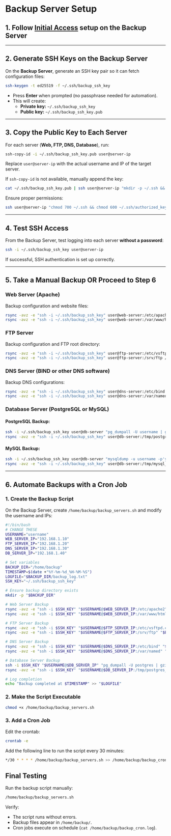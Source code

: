 # Backup Server Setup
## 1. Follow [Initial Access](https://github.com/NJITICC/NCAE_CyberGames_Prep/blob/main/docs/initial-access.md) setup on the Backup Server

---

## 2. Generate SSH Keys on the Backup Server
On the **Backup Server**, generate an SSH key pair so it can fetch configuration files:

```bash
ssh-keygen -t ed25519 -f ~/.ssh/backup_ssh_key
```
- Press **Enter** when prompted (no passphrase needed for automation).
- This will create:
  - **Private key:** `~/.ssh/backup_ssh_key`
  - **Public key:** `~/.ssh/backup_ssh_key.pub`

---

## 3. Copy the Public Key to Each Server
For each server (**Web, FTP, DNS, Database**), run:

```bash
ssh-copy-id -i ~/.ssh/backup_ssh_key.pub user@server-ip
```
Replace `user@server-ip` with the actual username and IP of the target server.

If `ssh-copy-id` is not available, manually append the key:

```bash
cat ~/.ssh/backup_ssh_key.pub | ssh user@server-ip "mkdir -p ~/.ssh && cat >> ~/.ssh/authorized_keys"
```

Ensure proper permissions:
```bash
ssh user@server-ip "chmod 700 ~/.ssh && chmod 600 ~/.ssh/authorized_keys"
```

---

## 4. Test SSH Access
From the Backup Server, test logging into each server **without a password**:

```bash
ssh -i ~/.ssh/backup_ssh_key user@server-ip
```

If successful, SSH authentication is set up correctly.

---

## 5. Take a Manual Backup OR Proceed to Step 6
### **Web Server (Apache)**
Backup configuration and website files:
```bash
rsync -avz -e "ssh -i ~/.ssh/backup_ssh_key" user@web-server:/etc/apache2 /home/backup/web_config/
rsync -avz -e "ssh -i ~/.ssh/backup_ssh_key" user@web-server:/var/www/html /home/backup/web_files/
```

### **FTP Server**
Backup configuration and FTP root directory:
```bash
rsync -avz -e "ssh -i ~/.ssh/backup_ssh_key" user@ftp-server:/etc/vsftpd.conf /home/backup/ftp_config/
rsync -avz -e "ssh -i ~/.ssh/backup_ssh_key" user@ftp-server:/srv/ftp /home/backup/ftp_files/
```

### **DNS Server (BIND or other DNS software)**
Backup DNS configurations:
```bash
rsync -avz -e "ssh -i ~/.ssh/backup_ssh_key" user@dns-server:/etc/bind /home/backup/dns_config/
rsync -avz -e "ssh -i ~/.ssh/backup_ssh_key" user@dns-server:/var/named /home/backup/dns_zones/
```

### **Database Server (PostgreSQL or MySQL)**
#### PostgreSQL Backup:
```bash
ssh -i ~/.ssh/backup_ssh_key user@db-server "pg_dumpall -U username | gzip > /tmp/postgres_backup.sql.gz"
rsync -avz -e "ssh -i ~/.ssh/backup_ssh_key" user@db-server:/tmp/postgres_backup.sql.gz /home/backup/postgres_backup/
```

#### MySQL Backup:
```bash
ssh -i ~/.ssh/backup_ssh_key user@db-server "mysqldump -u username -p'yourpassword' --all-databases | gzip > /tmp/mysql_backup.sql.gz"
rsync -avz -e "ssh -i ~/.ssh/backup_ssh_key" user@db-server:/tmp/mysql_backup.sql.gz /home/backup/mysql_backup/
```

---

## **6. Automate Backups with a Cron Job**
### **1. Create the Backup Script**
On the Backup Server, create `/home/backup/backup_servers.sh` and modify the username and IPs:
```bash
#!/bin/bash
# CHANGE THESE
USERNAME="username"
WEB_SERVER_IP="192.168.1.10"
FTP_SERVER_IP="192.168.1.20"
DNS_SERVER_IP="192.168.1.30"
DB_SERVER_IP="192.168.1.40"

# Set variables
BACKUP_DIR="/home/backup"
TIMESTAMP=$(date +"%Y-%m-%d_%H-%M-%S")
LOGFILE="$BACKUP_DIR/backup_log.txt"
SSH_KEY="~/.ssh/backup_ssh_key"

# Ensure backup directory exists
mkdir -p "$BACKUP_DIR"

# Web Server Backup
rsync -avz -e "ssh -i $SSH_KEY" "$USERNAME@$WEB_SERVER_IP:/etc/apache2" "$BACKUP_DIR/web_config_$TIMESTAMP"
rsync -avz -e "ssh -i $SSH_KEY" "$USERNAME@$WEB_SERVER_IP:/var/www/html" "$BACKUP_DIR/web_files_$TIMESTAMP"

# FTP Server Backup
rsync -avz -e "ssh -i $SSH_KEY" "$USERNAME@$FTP_SERVER_IP:/etc/vsftpd.conf" "$BACKUP_DIR/ftp_config_$TIMESTAMP"
rsync -avz -e "ssh -i $SSH_KEY" "$USERNAME@$FTP_SERVER_IP:/srv/ftp" "$BACKUP_DIR/ftp_files_$TIMESTAMP"

# DNS Server Backup
rsync -avz -e "ssh -i $SSH_KEY" "$USERNAME@$DNS_SERVER_IP:/etc/bind" "$BACKUP_DIR/dns_config_$TIMESTAMP"
rsync -avz -e "ssh -i $SSH_KEY" "$USERNAME@$DNS_SERVER_IP:/var/named" "$BACKUP_DIR/dns_zones_$TIMESTAMP"

# Database Server Backup
ssh -i $SSH_KEY "$USERNAME@$DB_SERVER_IP" "pg_dumpall -U postgres | gzip > /tmp/postgres_backup.sql.gz"
rsync -avz -e "ssh -i $SSH_KEY" "$USERNAME@$DB_SERVER_IP:/tmp/postgres_backup.sql.gz" "$BACKUP_DIR/postgres_backup_$TIMESTAMP"

# Log completion
echo "Backup completed at $TIMESTAMP" >> "$LOGFILE"
```

### **2. Make the Script Executable**
```bash
chmod +x /home/backup/backup_servers.sh
```

### **3. Add a Cron Job**
Edit the crontab:
```bash
crontab -e
```
Add the following line to run the script every 30 minutes:
```bash
*/30 * * * * /home/backup/backup_servers.sh >> /home/backup/backup_cron.log 2>&1
```

## **Final Testing**
Run the backup script manually:
```bash
/home/backup/backup_servers.sh
```
Verify:
- The script runs without errors.
- Backup files appear in `/home/backup/`.
- Cron jobs execute on schedule (`cat /home/backup/backup_cron.log`).
